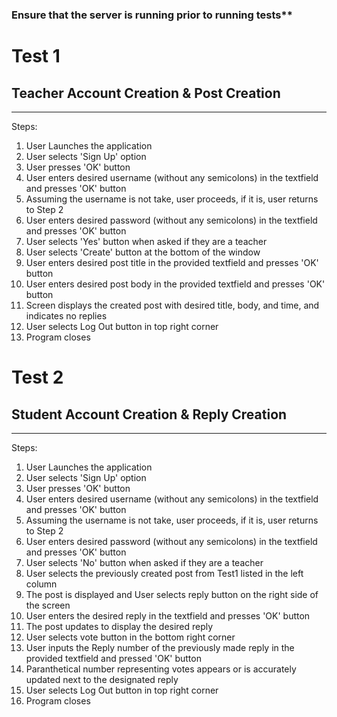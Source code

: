 <h3> Ensure that the server is running prior to running tests** </h3>

<h1>Test 1</h1>
<h2>Teacher Account Creation & Post Creation</h2>

<hr></hr>

Steps:

<ol>
 <li> User Launches the application </li>
 <li> User selects 'Sign Up' option </li>
 <li> User presses 'OK' button </li>
 <li> User enters desired username (without any semicolons) in the textfield and presses 'OK' button </li>
 <li> Assuming the username is not take, user proceeds, if it is, user returns to Step 2</li>
 <li> User enters desired password (without any semicolons) in the textfield and presses 'OK' button </li>
 <li> User selects 'Yes' button when asked if they are a teacher</li>
 <li> User selects 'Create' button at the bottom of the window </li>
 <li> User enters desired post title in the provided textfield and presses 'OK' button </li>
 <li> User enters desired post body in the provided textfield and presses 'OK' button </li>
 <li> Screen displays the created post with desired title, body, and time, and indicates no replies </li>
 <li> User selects Log Out button in top right corner</li>
 <li> Program closes</li>
 
</ol>


<h1> Test 2 </hi>
<h2>Student Account Creation & Reply Creation</h2>

<hr></hr>

Steps:

<ol>
 <li> User Launches the application </li>
 <li> User selects 'Sign Up' option </li>
 <li> User presses 'OK' button </li>
 <li> User enters desired username (without any semicolons) in the textfield and presses 'OK' button </li>
 <li> Assuming the username is not take, user proceeds, if it is, user returns to Step 2</li>
 <li> User enters desired password (without any semicolons) in the textfield and presses 'OK' button </li>
 <li> User selects 'No' button when asked if they are a teacher</li>
 <li> User selects the previously created post from Test1 listed in the left column </li>
 <li> The post is displayed and User selects reply button on the right side of the screen </li>
 <li> User enters the desired reply in the textfield and presses 'OK' button </li>
 <li> The post updates to display the desired reply </li>
 <li> User selects vote button in the bottom right corner </li>
 <li> User inputs the Reply number of the previously made reply in the provided textfield and pressed 'OK' button </li>
 <li> Paranthetical number representing votes appears or is accurately updated next to the designated reply </li>
  <li> User selects Log Out button in top right corner</li>
 <li> Program closes</li>
 </ol>
 
 
